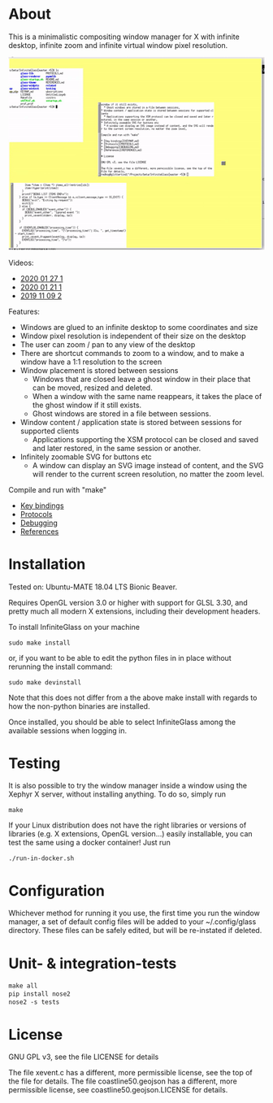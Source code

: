 # About

This is a minimalistic compositing window manager for X with infinite
desktop, infinite zoom and infinite virtual window pixel resolution.

[![Screenshot](docs/images/InfiniteGlass-2019-11-09-2.gif)](https://www.youtube.com/watch?v=E8f2KwgvxK4)

Videos:
* [2020 01 27 1](https://www.youtube.com/watch?v=vbt7qtwiLiM)
* [2020 01 21 1](https://www.youtube.com/watch?v=d6oQAOMXReU)
* [2019 11 09 2](https://www.youtube.com/watch?v=E8f2KwgvxK4)

Features:

* Windows are glued to an infinite desktop to some coordinates and size
* Window pixel resolution is independent of their size on the desktop
* The user can zoom / pan to any view of the desktop
* There are shortcut commands to zoom to a window, and to make a window have a 1:1 resolution to the screen
* Window placement is stored between sessions
  * Windows that are closed leave a ghost window in their place that can be moved, resized and deleted.
  * When a window with the same name reappears, it takes the place of the ghost window if it still exists.
  * Ghost windows are stored in a file between sessions.
* Window content / application state is stored between sessions for supported clients
  * Applications supporting the XSM protocol can be closed and saved and later restored, in the same session or another.
* Infinitely zoomable SVG for buttons etc
  * A window can display an SVG image instead of content, and the SVG will render to the current screen resolution, no matter the zoom level.

Compile and run with "make"

* [Key bindings](KEYMAP.md)
* [Protocols](PROTOCOLS.md)
* [Debugging](DEBUGGING.md)
* [References](REFERENCES.md)

# Installation

Tested on: Ubuntu-MATE 18.04 LTS Bionic Beaver.

Requires OpenGL version 3.0 or higher with support for GLSL 3.30, and pretty much all modern X extensions, including their development headers.

To install InfiniteGlass on your machine

    sudo make install

or, if you want to be able to edit the python files in in place without rerunning the install command:

    sudo make devinstall
   
Note that this does not differ from a the above make install with regards to how the non-python binaries are installed.

Once installed, you should be able to select InfiniteGlass among the available sessions when logging in.

# Testing

It is also possible to try the window manager inside a window using the Xephyr X server, without installing anything. To do so, simply run

    make

If your Linux distribution does not have the right libraries or versions of libraries (e.g. X extensions, OpenGL version...) easily installable, you can test the same using a docker container! Just run

    ./run-in-docker.sh

# Configuration

Whichever method for running it you use, the first time you run the window manager, a set of default config files will be added to your ~/.config/glass directory. These files can be safely edited, but will be re-instated if deleted.

# Unit- & integration-tests

    make all
    pip install nose2
    nose2 -s tests

# License

GNU GPL v3, see the file LICENSE for details

The file xevent.c has a different, more permissible license, see the top of the file for details.
The file coastline50.geojson has a different, more permissible license, see coastline50.geojson.LICENSE for details.

